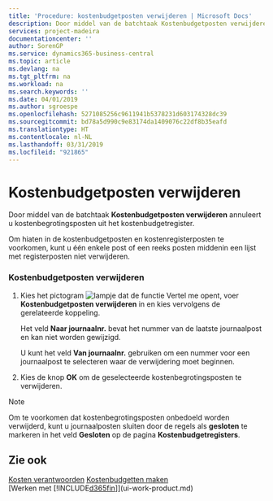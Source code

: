 ```yaml
---
title: 'Procedure: kostenbudgetposten verwijderen | Microsoft Docs'
description: Door middel van de batchtaak Kostenbudgetposten verwijderen annuleert u kostenbegrotingsposten uit het kostenbudgetregister.
services: project-madeira
documentationcenter: ''
author: SorenGP
ms.service: dynamics365-business-central
ms.topic: article
ms.devlang: na
ms.tgt_pltfrm: na
ms.workload: na
ms.search.keywords: ''
ms.date: 04/01/2019
ms.author: sgroespe
ms.openlocfilehash: 5271085256c9611941b5378231d603174328dc39
ms.sourcegitcommit: bd78a5d990c9e83174da1409076c22df8b35eafd
ms.translationtype: HT
ms.contentlocale: nl-NL
ms.lasthandoff: 03/31/2019
ms.locfileid: "921865"
---
```

# <a name="delete-cost-budget-entries"></a>Kostenbudgetposten verwijderen
Door middel van de batchtaak **Kostenbudgetposten verwijderen** annuleert u kostenbegrotingsposten uit het kostenbudgetregister.  

Om hiaten in de kostenbudgetposten en kostenregisterposten te voorkomen, kunt u één enkele post of een reeks posten middenin een lijst met registerposten niet verwijderen.  

### <a name="to-delete-a-cost-budget-entry"></a>Kostenbudgetposten verwijderen  

1.  Kies het pictogram ![lampje dat de functie Vertel me opent](media/ui-search/search_small.png "Vertel me wat u wilt doen"), voer **Kostenbudgetposten verwijderen** in en kies vervolgens de gerelateerde koppeling.  

    Het veld **Naar journaalnr.** bevat het nummer van de laatste journaalpost en kan niet worden gewijzigd.  

    U kunt het veld **Van journaalnr.** gebruiken om een nummer voor een journaalpost te selecteren waar de verwijdering moet beginnen.  
2.  Kies de knop **OK** om de geselecteerde kostenbegrotingsposten te verwijderen.  

> [!NOTE]  
>  Om te voorkomen dat kostenbegrotingsposten onbedoeld worden verwijderd, kunt u journaalposten sluiten door de regels als **gesloten** te markeren in het veld **Gesloten** op de pagina **Kostenbudgetregisters**.  

## <a name="see-also"></a>Zie ook  
[Kosten verantwoorden](finance-manage-cost-accounting.md)
[Kostenbudgetten maken](finance-create-cost-budgets.md)  
[Werken met [!INCLUDE[d365fin](includes/d365fin_md.md)]](ui-work-product.md)
